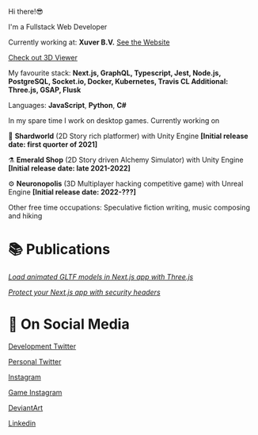 Hi there!😎

I'm a Fullstack Web Developer

Currently working at: **Xuver B.V.**  [See the Website](https://xuver.com/) 

[Check out 3D Viewer](https://summerwood.xuver.com/ba034c00-b500-4331-bf56-88aaf83e9d55)

My favourite stack: **Next.js, GraphQL, Typescript, Jest, Node.js, PostgreSQL, Socket.io, Docker, Kubernetes, Travis CL
Additional: Three.js, GSAP, Flusk**

Languages: **JavaScript**, **Python**, **C#**

In my spare time I work on desktop games. Currently working on 

🔮 **Shardworld** (2D Story rich platformer) with Unity Engine **[Initial release date: first quorter of 2021]**

⚗️ **Emerald Shop** (2D Story driven Alchemy Simulator) with Unity Engine **[Initial release date: late 2021-2022]**

⚙️ **Neuronopolis** (3D Multiplayer hacking competitive game) with Unreal Engine **[Initial release date: 2022-???]**

Other free time occupations:
Speculative fiction writing, music composing and hiking

# 📚 Publications

[*Load animated GLTF models in Next.js app with Three.js*](https://oslavdev.medium.com/load-animated-gltf-models-in-next-js-app-with-three-js-8cf0a5d99e10)

[*Protect your Next.js app with security headers*](https://oslavdev.medium.com/protect-your-next-js-app-with-security-headers-7f70f4a95d63)

# 📱 On Social Media

[Development Twitter](https://twitter.com/DevRijel)

[Personal Twitter](https://twitter.com/RijelEk)

[Instagram](https://www.instagram.com/ekrijel/)

[Game Instagram](https://www.instagram.com/fogcradle/)

[DeviantArt](https://www.deviantart.com/ekrijel)

[Linkedin](https://www.linkedin.com/in/jaros%C5%82aw-grishunin/)


